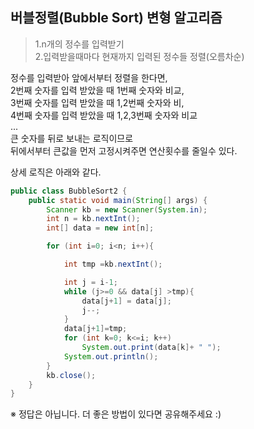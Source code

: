 ## 버블정렬(Bubble Sort) 변형 알고리즘
> 1.n개의 정수를 입력받기  
> 2.입력받을때마다 현재까지 입력된 정수들 정렬(오름차순)

정수를 입력받아 앞에서부터 정렬을 한다면,   
2번째 숫자를 입력 받았을 때 1번째 숫자와 비교,  
3번째 숫자를 입력 받았을 때 1,2번째 숫자와 비,  
4번째 숫자를 입력 받았을 때 1,2,3번째 숫자와 비교  
...  
큰 숫자를 뒤로 보내는 로직이므로   
뒤에서부터 큰값을 먼저 고정시켜주면 연산횟수를 줄일수 있다.

상세 로직은 아래와 같다. 


``` java
public class BubbleSort2 {
    public static void main(String[] args) {
        Scanner kb = new Scanner(System.in);
        int n = kb.nextInt();
        int[] data = new int[n];

        for (int i=0; i<n; i++){

            int tmp =kb.nextInt();

            int j = i-1;
            while (j>=0 && data[j] >tmp){
                data[j+1] = data[j];
                j--;
            }
            data[j+1]=tmp;
            for (int k=0; k<=i; k++)
                System.out.print(data[k]+ " ");
            System.out.println();
        }
        kb.close();
    }
}


```


 ※ 정답은 아닙니다. 더 좋은 방법이 있다면 공유해주세요 :)

